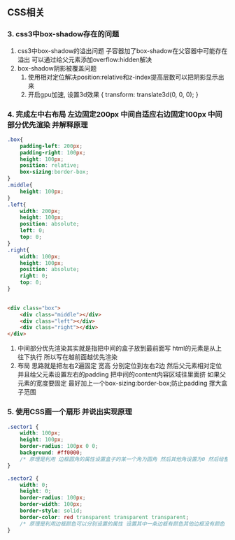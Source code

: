 ## CSS相关

### 3. css3中box-shadow存在的问题 

1. css3中box-shadow的溢出问题
    子容器加了box-shadow在父容器中可能存在溢出 可以通过给父元素添加overflow:hidden解决
2. box-shadow阴影被覆盖问题
    1. 使用相对定位解决position:relative和z-index提高层数可以把阴影显示出来
    2. 开启gpu加速, 设置3d效果 { transform: translate3d(0, 0, 0); } 

### 4. 完成左中右布局 左边固定200px 中间自适应右边固定100px  中间部分优先渲染 并解释原理

```css
.box{
    padding-left: 200px;
    padding-right: 100px;
    height: 100px;
    position: relative;
    box-sizing:border-box;
}
.middle{
    height: 100px;
}
.left{
    width: 200px;
    height: 100px;
    position: absolute;
    left: 0;
    top: 0;
}
.right{
    width: 100px;
    height: 100px;
    position: absolute;
    right: 0;
    top: 0;
}
        
```

```html
<div class="box">
    <div class="middle"></div>  
    <div class="left"></div>
    <div class="right"></div>
</div>
```

1. 中间部分优先渲染其实就是指把中间的盒子放到最前面写 html的元素是从上往下执行 所以写在越前面越优先渲染
2. 布局 思路就是把左右2遍固定 宽高 分别定位到左右2边  然后父元素相对定位   并且给父元素设置左右的padding 把中间的content内容区域往里面挤 如果父元素的宽度要固定 最好加上一个box-sizing:border-box;防止padding 撑大盒子范围

### 5. 使用CSS画一个扇形 并说出实现原理

```css
.sector1 {
    width: 100px;
    height: 100px;
    border-radius: 100px 0 0;
    background: #ff0000; 
    /* 原理是利用 边框圆角的属性设置盒子的某一个角为圆角 然后其他角设置为0 然后给整个盒子加背景色就只显示出一个扇形角 */
}

.sector2 {
    width: 0;
    height: 0;
    border-radius: 100px;
    border-width: 100px;
    border-style: solid;
    border-color: red transparent transparent transparent;
    /* 原理是利用边框颜色可以分别设置的属性 设置其中一条边框有颜色其他边框没有颜色 在把整个盒子变为圆角盒子没有宽高只显示出边框部分  突出扇形 */
}

```